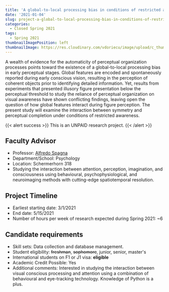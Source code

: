 ```yaml
---
title: 'A global-to-local processing bias in conditions of restricted awareness: the case of symmetry and illusory figures'
date: '2021-01-04'
slug: project-a-global-to-local-processing-bias-in-conditions-of-restricted-awareness-the-case-of-symmetry-and-illusory-figures
categories:
  - Closed Spring 2021
tags:
  - Spring 2021
thumbnailImagePosition: left
thumbnailImage: https://res.cloudinary.com/vdoriecu/image/upload/c_thumb,w_200,g_face/v1579110178/construction_c6dqbd.png
---
```

A wealth of evidence for the automaticity of perceptual organization processes points toward the existence of a global-to-local processing bias in early perceptual stages. Global features are encoded and spontaneously reported during early conscious vision, resulting in the perception of coherent objects prior to identifying detailed information. Yet, results from experiments that presented illusory figure presentation below the perceptual threshold to study the reliance of perceptual organization on visual awareness have shown conflicting findings, leaving open the question of how global features interact during figure perception. The present study will examine the interaction between symmetry and perceptual completion under conditions of restricted awareness. 

<!--more-->

{{< alert success >}}
This is an UNPAID research project.
{{< /alert >}}

## Faculty Advisor
+ Professor: [Alfredo Spagna](https://psychology.columbia.edu/content/alfredo-spagna)
+ Department/School: Psychology
+ Location: Schermerhorn 318
+ Studying the interaction between attention, perception, imagination, and consciousness using behavioural, psychophysiological, and neuroimaging methods with cutting-edge spatiotemporal resolution.

## Project Timeline
+ Earliest starting date: 3/1/2021
+ End date: 5/15/2021
+ Number of hours per week of research expected during Spring 2021: ~6

## Candidate requirements
+ Skill sets: Data collection and database management.
+ Student eligibility: ~~freshman~~, ~~sophomore~~, junior, senior, master's
+ International students on F1 or J1 visa: **eligible**
+ Academic Credit Possible: Yes
+ Additional comments: Interested in studying the interaction between visual conscious processing and attention using a combination of behavioural and eye-tracking technology. Knowledge of Python is a plus.

